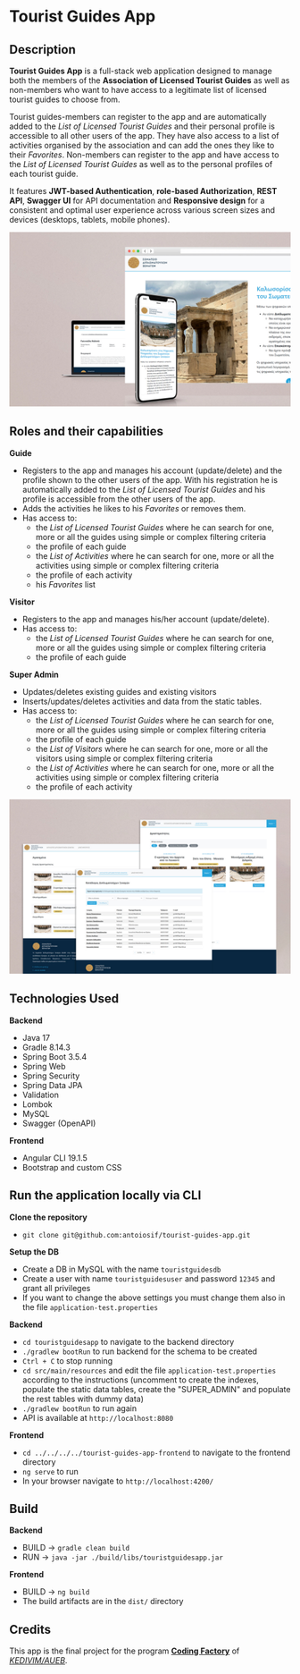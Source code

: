 # Tourist Guides App
## Description
**Tourist Guides App** is a full-stack web application designed to manage both the members of the **Association of Licensed Tourist Guides** as well as non-members who want to have access to a legitimate list of licensed tourist guides to choose from.

Tourist guides-members can register to the app and are automatically added to the *List of Licensed Tourist Guides* and their personal profile is accessible to all other users of the app. They have also access to a list of activities organised by the association and can add the ones they like to their *Favorites*. Non-members can register to the app and have access to the *List of Licensed Tourist Guides* as well as to the personal profiles of each tourist guide.

It features **JWT-based Authentication**, **role-based Authorization**, **REST API**, **Swagger UI** for API documentation and **Responsive design** for a consistent and optimal user experience across various screen sizes and devices (desktops, tablets, mobile phones).

![View of the frontend in different screen sizes](/assets/images/responsive-mockup.jpg)

## Roles and their capabilities
**Guide**
- Registers to the app and manages his account (update/delete) and the profile shown to the other users of the app. With his registration he is automatically added to the *List of Licensed Tourist Guides* and his profile is accessible from the other users of the app.
- Adds the activities he likes to his *Favorites* or removes them.
- Has access to:
  - the *List of Licensed Tourist Guides* where he can search for one, more or all the guides using simple or complex filtering criteria
  - the profile of each guide
  - the *List of Activities* where he can search for one, more or all the activities using simple or complex filtering criteria
  - the profile of each activity
  - his *Favorites* list

**Visitor**
- Registers to the app and manages his/her account (update/delete).
- Has access to:
  - the *List of Licensed Tourist Guides* where he can search for one, more or all the guides using simple or complex filtering criteria
  - the profile of each guide

**Super Admin**
- Updates/deletes existing guides and existing visitors
- Inserts/updates/deletes activities and data from the static tables.
- Has access to:
  - the *List of Licensed Tourist Guides* where he can search for one, more or all the guides using simple or complex filtering criteria
  - the profile of each guide
  - the *List of Visitors* where he can search for one, more or all the visitors using simple or complex filtering criteria
  - the *List of Activities* where he can search for one, more or all the activities using simple or complex filtering criteria
  - the profile of each activity
 
![Snapshots of the frontend](/assets/images/snapshots.jpg)
 
## Technologies Used
**Backend**
- Java 17
- Gradle 8.14.3
- Spring Boot 3.5.4
- Spring Web
- Spring Security
- Spring Data JPA
- Validation
- Lombok
- MySQL
- Swagger (OpenAPI)

**Frontend**
- Angular CLI 19.1.5
- Bootstrap and custom CSS

## Run the application locally via CLI
**Clone the repository**

- `git clone git@github.com:antoiosif/tourist-guides-app.git`

**Setup the DB**

- Create a DB in MySQL with the name `touristguidesdb`
- Create a user with name `touristguidesuser` and password `12345` and grant all privileges
- If you want to change the above settings you must change them also in the file `application-test.properties`
  
**Backend**
  
- `cd touristguidesapp` to navigate to the backend directory
- `./gradlew bootRun` to run backend for the schema to be created
- `Ctrl + C` to stop running
- `cd src/main/resources` and edit the file `application-test.properties` according to the instructions (uncomment to create the indexes, populate the static data tables, create the "SUPER_ADMIN" and populate the rest tables with dummy data)
- `./gradlew bootRun` to run again
- API is available at `http://localhost:8080`

**Frontend**

- `cd ../../../../tourist-guides-app-frontend` to navigate to the frontend directory
- `ng serve` to run
- In your browser navigate to `http://localhost:4200/`

## Build
**Backend**
  - BUILD -> `gradle clean build`
  - RUN -> `java -jar ./build/libs/touristguidesapp.jar`
    
**Frontend**
  - BUILD -> `ng build`
  - The build artifacts are in the `dist/` directory

## Credits
This app is the final project for the program [**Coding Factory**](https://codingfactory.aueb.gr/) of [*KEDIVIM/AUEB*](https://diaviou.aueb.gr/).

